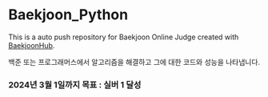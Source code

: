 # Baekjoon_Python
This is a auto push repository for Baekjoon Online Judge created with [BaekjoonHub](https://github.com/BaekjoonHub/BaekjoonHub).

백준 또는 프로그래머스에서 알고리즘을 해결하고 그에 대한 코드와 성능을 나타냅니다.

### 2024년 3월 1일까지 목표 : 실버 1 달성
